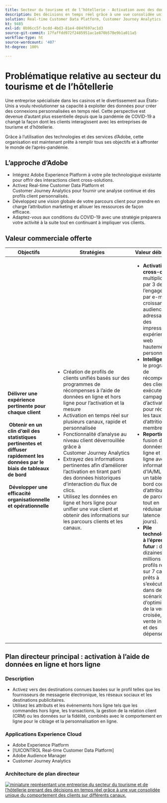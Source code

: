 ```yaml
---
title: Secteur du tourisme et de l’hôtellerie - Activation avec des données en ligne et hors ligne
description: Des décisions en temps réel grâce à une vue consolidée unique du comportement des clients sur différents canaux.
solution: Real-time Customer Data Platform, Customer Journey Analytics, Analytics, Audience Manager, Experience Manager, Target
kt: 9485
exl-id: 8b96cc5f-bcdd-4bd3-81e4-084f697ac1d3
source-git-commit: 17faffdd972f2485951ac1e870b578e9b1a011a5
workflow-type: ht
source-wordcount: '407'
ht-degree: 100%

---
```


# Problématique relative au secteur du tourisme et de l’hôtellerie

Une entreprise spécialisée dans les casinos et le divertissement aux États-Unis a voulu révolutionner sa capacité à exploiter des données pour créer des connexions personnalisées en temps réel.  Cette perspective est devenue d’autant plus essentielle depuis que la pandémie de COVID-19 a changé la façon dont les clients interagissent avec les entreprises de tourisme et d’hôtellerie.

Grâce à l’utilisation des technologies et des services d’Adobe, cette organisation est maintenant prête à remplir tous ses objectifs et à affronter le monde de l’après-pandémie.

## L’approche d’Adobe

* Intégrez Adobe Experience Platform à votre pile technologique existante pour offrir des interactions client cross-solutions.
* Activez Real-time Customer Data Platform et Customer Journey Analytics pour fournir une analyse continue et des profils client personnalisés.
* Développez une vision globale de votre parcours client pour prendre en charge l’attribution marketing et allouer les ressources de façon efficace.
* Adaptez-vous aux conditions du COVID-19 avec une stratégie préparera votre activité à la suite tout en continuant à impliquer vos clients.

## Valeur commerciale offerte

| Objectifs | Stratégies | Valeur débloquée |
|---|---|---|
| **Délivrer une expérience pertinente pour chaque client **<br></br>** Obtenir en un clin d’œil des statistiques pertinentes et diffuser rapidement les données par le biais de tableaux de bord **<br></br>** Développer une efficacité organisationnelle et opérationnelle**</ul> | <ul><li>Création de profils de clients unifiés basés sur des programmes de récompenses à l’aide de données en ligne et hors ligne pour l’activation et la mesure</li><li>Activation en temps réel sur plusieurs canaux, rapide et personnalisée</li><li>Fonctionnalité d’analyse au niveau client déverrouillée grâce à Customer Journey Analytics</li><li>Extrayez des informations pertinentes afin d’améliorer l’activation en tirant parti des données historiques d’interaction du flux de clics.</li><li>Utilisez les données en ligne et hors ligne pour unifier une vue client et obtenir des informations sur les parcours clients et les canaux.</li></ul> | <ul><li><strong> Activation cross-canal : </strong>multiplication par 3 de l’engagement par e-mail, croissance des audiences adressables et des impressions, expériences web hautement personnalisées </li><li><strong>Intelligence : </strong>le programme de récompenses des clients exécute une campagne d’activation pour réduire les taux d’attrition des membres.</li><li><strong>Reporting : </strong>fusion des données en ligne et hors ligne avec des informations d’IA/ML dans un tableau de bord convivial d’attribution et de parcours, tout en réduisant la latence (par jours).</li><li><strong>Pile technologique à l’épreuve du futur : </strong>des dizaines de millions de profils répartis sur 7 canaux prêts à s’exécuter dans des scénarios d’optimisation de la vente croisée, de la vente incitative et des dépenses</li></ul> |

## Plan directeur principal : activation à l’aide de données en ligne et hors ligne

### Description

<ul><li>Activez vers des destinations connues basées sur le profil telles que les fournisseurs de messagerie électronique, les réseaux sociaux et les destinations publicitaires.</li><li>Utilisez les attributs et les événements hors ligne tels que les commandes hors ligne, les transactions, la gestion de la relation client (CRM) ou les données sur la fidélité, combinés avec le comportement en ligne pour le ciblage et la personnalisation en ligne.</li></li></ul>

### Applications Experience Cloud

<ul><li>Adobe Experience Platform</li><li>[!UICONTROL Real-time Customer Data Platform]</li><li>Adobe Audience Manager</li><li>Customer Journey Analytics</li></ul>

### Architecture de plan directeur

<a href="https://experienceleague.adobe.com/docs/blueprints-learn/architecture/audience-activation/platform-and-applications.html?lang=fr"><img alt="miniature représentant une entreprise du secteur du tourisme et de l’hôtellerie prenant des décisions en temps réel grâce à une vue consolidée unique du comportement des clients sur différents canaux." src="https://experienceleague.adobe.com/docs/blueprints-learn/assets/known_activation.svg"/></a>
